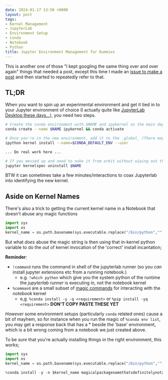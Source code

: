 ```yaml
---
date: 2024-01-17 13:50 +0000
layout: post
tags:
- Kernel Management
- JupyterLab
- Environment Setup
- conda
- Notebook
- Python
title: Jupyter Environment Management for Dummies
---
```


This is another one of those "I kept googling the same thing over and over again" things that needed a post, except this time I made an [issue to make a post](https://github.com/andrewbolster/andrewbolster.github.io/issues/8) and then started to repeatedly refer to that.

## TL;DR

When you want to spin up an experimental environment and get it tied in to your Jupyter environment of choice (I actually quite like [JupyterLab Desktop these days...](https://github.com/jupyterlab/jupyterlab-desktop)), you need two steps.

```bash
# Create the conda environment with $NAME and ipykernel as the main dependency
conda create --name $NAME ipykernel && conda activate

# Once you're in the new environment, add it to the _global_ (There may be a better `kernelspec` way to do this but I haven't done it yet.)
ipython kernel install --name=$CONDA_DEFAULT_ENV --user

... Do real work here ...

# If you messed up and need to nuke it from orbit without wiping out the rest of your env;
jupyter kernelspec uninstall $NAME
```

BTW it can sometimes take a few minutes/interactions to coax Jupyterlab into identifying the new kernel.

## Aside on Kernel Names

There's also a trick to getting the current kernel name in a Notebook that doesn't abuse any magic functions

```py
import sys
import os
kernel_name = os.path.basename(sys.executable.replace("/bin/python",""))
```

But what _does_ abuse the magic string is then using that in-kernel python variable to do the _out_ of kernel invocation of the 'correct' install incantation;

**Reminder**:
* `!command` runs the command in shell of the jupyterlab runner (so you _can_ install jupyter extensions etc from a running notebook.)
  * e.g. `!which python` which give you the system python of the runtime the _jupyterlab runner_ is executing in, not the notebook kernel
* `%command` are a small subset of [magic commands](https://ipython.readthedocs.io/en/stable/interactive/magics.html) for interacting with the _notebook_ kernel
  * e,g. `%conda install -y -q <requirement>` or `%pip install -yq <requirement>` **DON'T COPY PASTE THESE YET**

_However_ some environment setups (particularly `conda` related ones) cause a bit of mayhem, so for instance when you run the magic of `%conda env list`, you may get a response back that has a * beside the 'base' environment, which is a bit wrong coming from a notebook we just created above.

To be _sure_ that you're actually installing things in the right environment, this works;

```py
import sys
import os
kernel_name = os.path.basename(sys.executable.replace("/bin/python",""))
```

```py
%conda install -y -n $kernel_name magicalpackagenamethatsdefinitelynotahallucination
```
